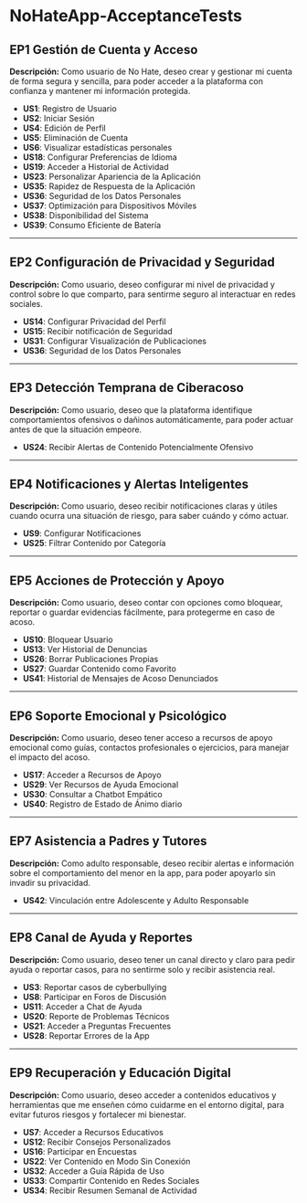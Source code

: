# NoHateApp-AcceptanceTests

## EP1 Gestión de Cuenta y Acceso

**Descripción:** Como usuario de No Hate, deseo crear y gestionar mi cuenta de forma segura y sencilla, para poder acceder a la plataforma con confianza y mantener mi información protegida.

- **US1**: Registro de Usuario  
- **US2**: Iniciar Sesión  
- **US4**: Edición de Perfil  
- **US5**: Eliminación de Cuenta  
- **US6**: Visualizar estadísticas personales  
- **US18**: Configurar Preferencias de Idioma  
- **US19**: Acceder a Historial de Actividad  
- **US23**: Personalizar Apariencia de la Aplicación  
- **US35**: Rapidez de Respuesta de la Aplicación  
- **US36**: Seguridad de los Datos Personales  
- **US37**: Optimización para Dispositivos Móviles  
- **US38**: Disponibilidad del Sistema  
- **US39**: Consumo Eficiente de Batería  

---

## EP2 Configuración de Privacidad y Seguridad

**Descripción:** Como usuario, deseo configurar mi nivel de privacidad y control sobre lo que comparto, para sentirme seguro al interactuar en redes sociales.

- **US14**: Configurar Privacidad del Perfil  
- **US15**: Recibir notificación de Seguridad  
- **US31**: Configurar Visualización de Publicaciones  
- **US36**: Seguridad de los Datos Personales  

---

## EP3 Detección Temprana de Ciberacoso

**Descripción:** Como usuario, deseo que la plataforma identifique comportamientos ofensivos o dañinos automáticamente, para poder actuar antes de que la situación empeore.

- **US24**: Recibir Alertas de Contenido Potencialmente Ofensivo  

---

## EP4 Notificaciones y Alertas Inteligentes

**Descripción:** Como usuario, deseo recibir notificaciones claras y útiles cuando ocurra una situación de riesgo, para saber cuándo y cómo actuar.

- **US9**: Configurar Notificaciones  
- **US25**: Filtrar Contenido por Categoría  

---

## EP5 Acciones de Protección y Apoyo

**Descripción:** Como usuario, deseo contar con opciones como bloquear, reportar o guardar evidencias fácilmente, para protegerme en caso de acoso.

- **US10**: Bloquear Usuario  
- **US13**: Ver Historial de Denuncias  
- **US26**: Borrar Publicaciones Propias  
- **US27**: Guardar Contenido como Favorito  
- **US41**: Historial de Mensajes de Acoso Denunciados  

---

## EP6 Soporte Emocional y Psicológico

**Descripción:** Como usuario, deseo tener acceso a recursos de apoyo emocional como guías, contactos profesionales o ejercicios, para manejar el impacto del acoso.

- **US17**: Acceder a Recursos de Apoyo  
- **US29**: Ver Recursos de Ayuda Emocional  
- **US30**: Consultar a Chatbot Empático  
- **US40**: Registro de Estado de Ánimo diario  

---

## EP7 Asistencia a Padres y Tutores

**Descripción:** Como adulto responsable, deseo recibir alertas e información sobre el comportamiento del menor en la app, para poder apoyarlo sin invadir su privacidad.

- **US42**: Vinculación entre Adolescente y Adulto Responsable  

---

## EP8 Canal de Ayuda y Reportes

**Descripción:** Como usuario, deseo tener un canal directo y claro para pedir ayuda o reportar casos, para no sentirme solo y recibir asistencia real.

- **US3**: Reportar casos de cyberbullying  
- **US8**: Participar en Foros de Discusión  
- **US11**: Acceder a Chat de Ayuda  
- **US20**: Reporte de Problemas Técnicos  
- **US21**: Acceder a Preguntas Frecuentes  
- **US28**: Reportar Errores de la App  

---

## EP9 Recuperación y Educación Digital

**Descripción:** Como usuario, deseo acceder a contenidos educativos y herramientas que me enseñen cómo cuidarme en el entorno digital, para evitar futuros riesgos y fortalecer mi bienestar.

- **US7**: Acceder a Recursos Educativos  
- **US12**: Recibir Consejos Personalizados  
- **US16**: Participar en Encuestas  
- **US22**: Ver Contenido en Modo Sin Conexión  
- **US32**: Acceder a Guía Rápida de Uso  
- **US33**: Compartir Contenido en Redes Sociales  
- **US34**: Recibir Resumen Semanal de Actividad  
